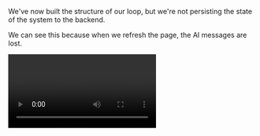 We've now built the structure of our loop, but we're not persisting the state of the system to the backend.

We can see this because when we refresh the page, the AI messages are lost.

<Video resourceId="persistingthesystem-SwMvJcLaU.mp4" />

## Adjusting our schema

The shape of our messages has slightly changed since we last worked on persistence. We're now storing annotations as well as parts.

- `annotations` are being used to show the reasoning steps in the UI
- `parts` contain the `text` content of the message

We need to adjust our schema to reflect this. We'll need to add a new `annotations` field to the `messages` table, and make it `json`.

## Fixing `onFinish`

We have an `onFinish` being passed to our loop, but it's never called. First things first, we should pass that to the function that answers the question.

```ts
streamText({
  onFinish: opts.onFinish, // from the parameters above
});
```

## Collecting the annotations

However we also need to make sure the annotations we're attaching to the message are collected.

We can do that in the scope of the `/api/chat` route, by saving the annotations in a temporary variable:

```ts
import type { OurMessageAnnotation } from "./types";

const annotations: OurMessageAnnotation[] = [];

// ...existing code

const writeMessageAnnotation = (
  annotation: OurMessageAnnotation,
) => {
  // Save the annotation in-memory
  annotations.push(annotation);
  // Send it to the client
  dataStream.writeMessageAnnotation(annotation);
};
```

Then, when the loop has finished, we can save the annotations to the database using the existing `upsertChat` function:

```ts
streamText({
  // ...existing code
  onFinish: async () => {
    await upsertChat({
      // ...existing code
      annotations, //
    });
  },
});
```

## Steps To Complete

- Read the existing Drizzle schemas file.
- Read the existing DB helper functions.
- Read the existing 'answer question' code.
- Add a new `annotations` field to table where the messages are stored. It should be `json`, and optional.
- Adjust the helper functions to save the annotations to the database, adjust the places the messages are fetched to include the annotations.
- Make sure the `onFinish` function is passed to the `streamText` function in the answer question code.
- Adjust the `onFinish` function to save the annotations to the database.
- Check it in the UI to see if it works.
